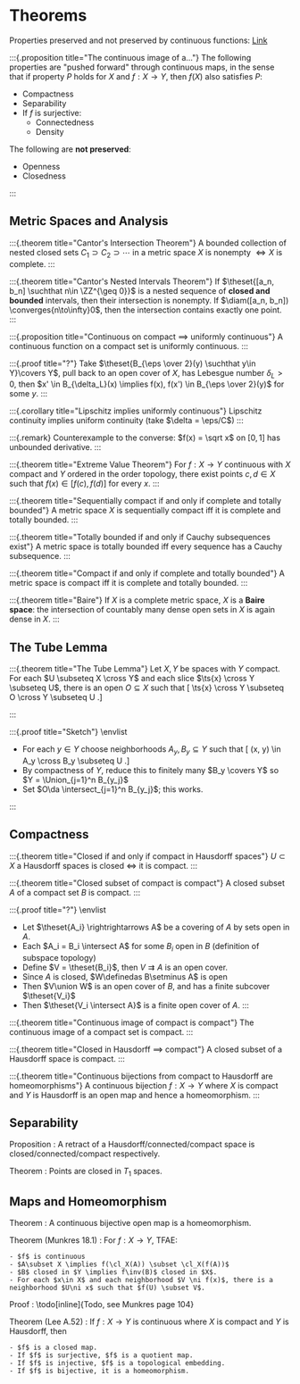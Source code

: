 # Theorems

Properties preserved and not preserved by continuous functions: [Link](https://people.clas.ufl.edu/groisser/files/cont_img_preimg.pdf)

:::{.proposition title="The continuous image of a..."}
The following properties are "pushed forward" through continuous maps, in the sense that if property $P$ holds for $X$ and $f:X\to Y$, then $f(X)$ also satisfies $P$:

- Compactness
- Separability
- If $f$ is surjective:
  - Connectedness 
  - Density 

The following are **not preserved**:

- Openness
- Closedness

:::

## Metric Spaces and Analysis

:::{.theorem title="Cantor's Intersection Theorem"}
A bounded collection of nested closed sets $C_1 \supset C_2 \supset \cdots$ in a metric space $X$ is nonempty $\iff X$ is complete.
:::

:::{.theorem title="Cantor's Nested Intervals Theorem"}
If $\theset{[a_n, b_n] \suchthat n\in \ZZ^{\geq 0}}$ is a nested sequence of **closed and bounded** intervals, then their intersection is nonempty.
If $\diam([a_n, b_n]) \converges{n\to\infty}0$, then the intersection contains exactly one point.
:::

:::{.proposition title="Continuous on compact $\implies$ uniformly continuous"}
A continuous function on a compact set is uniformly continuous.
:::

:::{.proof title="?"}
Take $\theset{B_{\eps \over 2}(y) \suchthat y\in Y}\covers Y$, pull back to an open cover of $X$, has Lebesgue number $\delta_L > 0$, then $x' \in B_{\delta_L}(x) \implies f(x), f(x') \in B_{\eps \over 2}(y)$ for some $y$. 
:::

:::{.corollary title="Lipschitz implies uniformly continuous"}
Lipschitz continuity implies uniform continuity (take $\delta = \eps/C$)
:::

:::{.remark}
Counterexample to the converse: $f(x) = \sqrt x$ on $[0, 1]$ has unbounded derivative.
:::

:::{.theorem title="Extreme Value Theorem"}
For $f:X \to Y$ continuous with $X$ compact and $Y$ ordered in the order topology, there exist points $c, d\in X$ such that $f(x) \in [f(c), f(d)]$ for every $x$.
:::

:::{.theorem title="Sequentially compact if and only if complete and totally bounded"}
A metric space $X$ is sequentially compact iff it is complete and totally bounded.
:::

:::{.theorem title="Totally bounded if and only if Cauchy subsequences exist"}
A metric space is totally bounded iff every sequence has a Cauchy subsequence.
:::

:::{.theorem title="Compact if and only if complete and totally bounded"}
A metric space is compact iff it is complete and totally bounded.
:::

:::{.theorem title="Baire"}
If $X$ is a complete metric space, $X$ is a **Baire space**: the intersection of countably many dense open sets in $X$ is again dense in $X$.
:::


## The Tube Lemma

:::{.theorem title="The Tube Lemma"}
Let $X, Y$ be spaces with $Y$ compact.
For each $U \subseteq X \cross Y$ and each slice $\ts{x} \cross Y \subseteq U$, there is an open $O \subseteq X$ such that
\[
\ts{x} \cross Y \subseteq O \cross Y \subseteq U
.\]

:::

:::{.proof title="Sketch"}
\envlist

- For each $y\in Y$ choose neighborhoods $A_y, B_y \subseteq Y$ such that 
\[
(x, y) \in A_y \cross B_y \subseteq U
.\]
- By compactness of $Y$, reduce this to finitely many $B_y \covers Y$ so $Y = \Union_{j=1}^n B_{y_j}$
- Set $O\da \intersect_{j=1}^n B_{y_j}$; this works.

:::


## Compactness

:::{.theorem title="Closed if and only if compact in Hausdorff spaces"}
$U\subset X$ a Hausdorff spaces is closed $\iff$ it is compact. 
:::

:::{.theorem title="Closed subset of compact is compact"}
A closed subset $A$ of a compact set $B$ is compact.
:::

:::{.proof title="?"}
\envlist

- Let $\theset{A_i} \rightrightarrows A$ be a covering of $A$ by sets open in $A$.
- Each $A_i = B_i \intersect A$ for some $B_i$ open in $B$ (definition of subspace topology)
- Define $V = \theset{B_i}$, then $V \rightrightarrows A$ is an open cover.
- Since $A$ is closed, $W\definedas B\setminus A$ is open
- Then $V\union W$ is an open cover of $B$, and has a finite subcover $\theset{V_i}$
- Then $\theset{V_i \intersect A}$ is a finite open cover of $A$.
:::

:::{.theorem title="Continuous image of compact is compact"}
The continuous image of a compact set is compact.
:::

:::{.theorem title="Closed in Hausdorff $\implies$ compact"}
A closed subset of a Hausdorff space is compact.
:::

:::{.theorem title="Continuous bijections from compact to Hausdorff are homeomorphisms"}
A continuous bijection $f: X\to Y$ where $X$ is compact and $Y$ is Hausdorff is an open map and hence a homeomorphism.
:::



## Separability

Proposition 
: A retract of a Hausdorff/connected/compact space is closed/connected/compact respectively.

Theorem
: Points are closed in $T_1$ spaces.


## Maps and Homeomorphism

Theorem
: A continuous bijective open map is a homeomorphism.

Theorem (Munkres 18.1)
:   For $f:X\to Y$, TFAE:

    - $f$ is continuous
    - $A\subset X \implies f(\cl_X(A)) \subset \cl_X(f(A))$
    - $B$ closed in $Y \implies f\inv(B)$ closed in $X$.
    - For each $x\in X$ and each neighborhood $V \ni f(x)$, there is a neighborhood $U\ni x$ such that $f(U) \subset V$.

Proof
: \todo[inline]{Todo, see Munkres page 104}

Theorem (Lee A.52)
:   If $f:X\to Y$ is continuous where $X$ is compact and $Y$ is Hausdorff, then 

    - $f$ is a closed map.
    - If $f$ is surjective, $f$ is a quotient map.
    - If $f$ is injective, $f$ is a topological embedding.
    - If $f$ is bijective, it is a homeomorphism.
